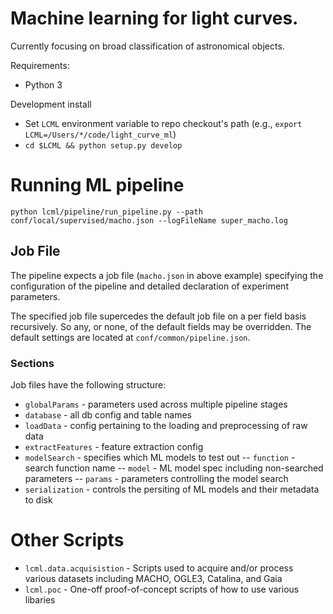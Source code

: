 # Machine learning for light curves. 
Currently focusing on broad classification of astronomical objects.

Requirements:
- Python 3

Development install
- Set `LCML` environment variable to repo checkout's path 
(e.g., `export LCML=/Users/*/code/light_curve_ml`)
- `cd $LCML && python setup.py develop`

# Running ML pipeline



`python lcml/pipeline/run_pipeline.py --path conf/local/supervised/macho.json
--logFileName super_macho.log`

## Job File
The pipeline expects a job file (`macho.json` in above example) specifying the 
configuration of the pipeline and detailed declaration of experiment parameters.

The specified job file supercedes the default job file on a per field basis recursively. 
So any, or none, of the default fields may be overridden. The default settings are located
 at `conf/common/pipeline.json`. 
 
### Sections
Job files have the following structure:
- `globalParams` - parameters used across multiple pipeline stages
- `database` - all db config and table names
- `loadData` - config pertaining to the loading and preprocessing of raw data
- `extractFeatures` - feature extraction config
- `modelSearch` - specifies which ML models to test out
-- `function` - search function name
-- `model` - ML model spec including non-searched parameters
-- `params` - parameters controlling the model search
- `serialization` - controls the persiting of ML models and their metadata to disk

# Other Scripts
- `lcml.data.acquisistion` - Scripts used to acquire and/or process various datasets including MACHO, OGLE3, Catalina, and Gaia
- `lcml.poc` - One-off proof-of-concept scripts of how to use various libaries
